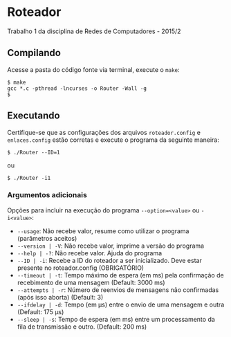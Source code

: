 # Roteador
Trabalho 1 da disciplina de Redes de Computadores - 2015/2

## Compilando
Acesse a pasta do código fonte via terminal, execute o ```make```:
```
$ make
gcc *.c -pthread -lncurses -o Router -Wall -g
$
```

## Executando
Certifique-se que as configurações dos arquivos ```roteador.config``` e ```enlaces.config``` estão corretas e execute o programa da seguinte maneira:
```
$ ./Router --ID=1
```
ou
```
$ ./Router -i1
```

### Argumentos adicionais
Opções para incluir na execução do programa ```--option=<value>``` ou ```-i<value>```:
 * ```--usage```: Não recebe valor, resume como utilizar o programa (parâmetros aceitos)
 * ```--version | -V```: Não recebe valor, imprime a versão do programa
 * ```--help | -?```: Não recebe valor. Ajuda do programa
 * ```--ID | -i```: Recebe a ID do roteador a ser inicializado. Deve estar presente no roteador.config (OBRIGATÓRIO)
 * ```--timeout | -t```: Tempo máximo de espera (em ms) pela confirmação de recebimento de uma mensagem (Default: 3000 ms)
 * ```--attempts | -r```: Número de reenvios de mensagens não confirmadas (após isso aborta) (Default: 3)
 * ```--ifdelay | -d```: Tempo (em μs) entre o envio de uma mensagem e outra (Default: 175 μs)
 * ```--sleep | -s```: Tempo de espera (em ms) entre um processamento da fila de transmissão e outro. (Default: 200 ms)
